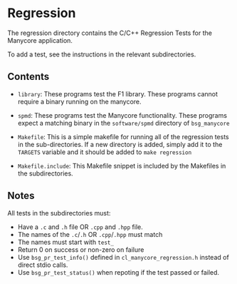 # Regression

The regression directory contains the C/C++ Regression Tests for the Manycore
application. 

To add a test, see the instructions in the relevant subdirectories.

## Contents

   - `library`: These programs test the F1 library. These programs cannot
     require a binary running on the manycore.

   - `spmd`: These programs test the Manycore functionality. These programs
     expect a matching binary in the `software/spmd` directory of
     `bsg_manycore`

   - `Makefile`: This is a simple makefile for running all of the regression tests
     in the sub-directories. If a new directory is added, simply add it to the
     `TARGETS` variable and it should be added to `make regression`

   - `Makefile.include`: This Makefile snippet is included by the Makefiles in the
     subdirectories.

## Notes

All tests in the subdirectories must:

   - Have a `.c` and `.h` file OR `.cpp` and `.hpp` file. 
   - The names of the `.c`/`.h` OR `.cpp`/`.hpp` must match
   - The names must start with `test_`
   - Return 0 on success or non-zero on failure
   - Use `bsg_pr_test_info()` defined in `cl_manycore_regression.h` instead of direct stdio calls.
   - Use `bsg_pr_test_status()` when repoting if the test passed or failed.
   
